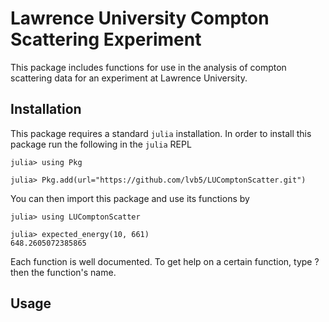 # Lawrence University Compton Scattering Experiment

This package includes functions for use in the analysis of compton scattering data for an experiment at Lawrence University. 

## Installation 

This package requires a standard `julia` installation. In order to install this package run the following in the `julia` REPL

```juliarepl
julia> using Pkg

julia> Pkg.add(url="https://github.com/lvb5/LUComptonScatter.git")
```

You can then import this package and use its functions by

```juliarepl
julia> using LUComptonScatter

julia> expected_energy(10, 661)
648.2605072385865
```

Each function is well documented. To get help on a certain function, type ? then the function's name. 

## Usage
